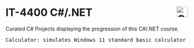 # IT-4400 C#/.NET <img align="right" alt="C#" width="30px" style="padding-right:10px;" src="https://cdn.jsdelivr.net/gh/devicons/devicon/icons/csharp/csharp-original.svg" />

Curated C# Projects displaying the progression of this C#/.NET course.

<pre>
Calculator: simulates Windows 11 standard basic calculator
</pre>

